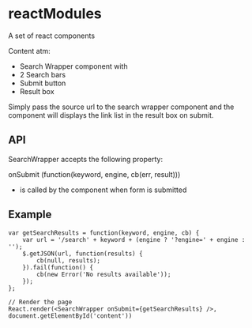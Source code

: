 # reactModules

A set of react components

Content atm:

- Search Wrapper component with
 - 2 Search bars
 - Submit button
 - Result box

Simply pass the source url to the search wrapper component and the component will displays 
the link list in the result box on submit.

## API

SearchWrapper accepts the following property:

onSubmit (function(keyword, engine, cb(err, result)))

- is called by the component when form is submitted

## Example

```// Callback function to pass to the component
var getSearchResults = function(keyword, engine, cb) {
	var url = '/search' + keyword + (engine ? '?engine=' + engine : '');
	$.getJSON(url, function(results) {
		cb(null, results);
	}).fail(function() {
		cb(new Error('No results available'));
	});
};

// Render the page
React.render(<SearchWrapper onSubmit={getSearchResults} />, document.getElementById('content'))
```
